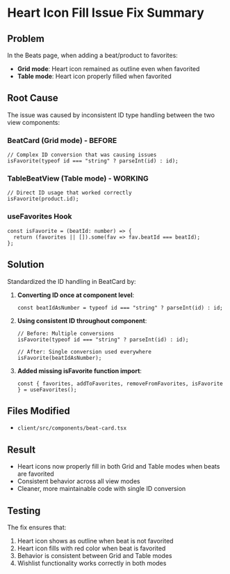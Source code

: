 # Heart Icon Fill Issue Fix Summary

## Problem

In the Beats page, when adding a beat/product to favorites:

- **Grid mode**: Heart icon remained as outline even when favorited
- **Table mode**: Heart icon properly filled when favorited

## Root Cause

The issue was caused by inconsistent ID type handling between the two view components:

### BeatCard (Grid mode) - BEFORE

```tsx
// Complex ID conversion that was causing issues
isFavorite(typeof id === "string" ? parseInt(id) : id);
```

### TableBeatView (Table mode) - WORKING

```tsx
// Direct ID usage that worked correctly
isFavorite(product.id);
```

### useFavorites Hook

```tsx
const isFavorite = (beatId: number) => {
  return (favorites || []).some(fav => fav.beatId === beatId);
};
```

## Solution

Standardized the ID handling in BeatCard by:

1. **Converting ID once at component level**:

   ```tsx
   const beatIdAsNumber = typeof id === "string" ? parseInt(id) : id;
   ```

2. **Using consistent ID throughout component**:

   ```tsx
   // Before: Multiple conversions
   isFavorite(typeof id === "string" ? parseInt(id) : id);

   // After: Single conversion used everywhere
   isFavorite(beatIdAsNumber);
   ```

3. **Added missing isFavorite function import**:
   ```tsx
   const { favorites, addToFavorites, removeFromFavorites, isFavorite } = useFavorites();
   ```

## Files Modified

- `client/src/components/beat-card.tsx`

## Result

- Heart icons now properly fill in both Grid and Table modes when beats are favorited
- Consistent behavior across all view modes
- Cleaner, more maintainable code with single ID conversion

## Testing

The fix ensures that:

1. Heart icon shows as outline when beat is not favorited
2. Heart icon fills with red color when beat is favorited
3. Behavior is consistent between Grid and Table modes
4. Wishlist functionality works correctly in both modes
